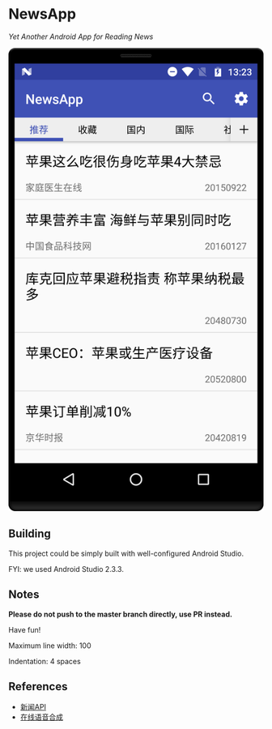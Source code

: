 # NewsApp

*Yet Another Android App for Reading News*

![demo](demo/1.png)

## Building

This project could be simply built with well-configured Android Studio.

FYI: we used Android Studio 2.3.3.

## Notes

**Please do not push to the master branch directly, use PR instead.**

Have fun!

Maximum line width: 100

Indentation: 4 spaces

## References

* [新闻API](http://docs.sai6.apiary.io/#reference)
* [在线语音合成](http://www.xfyun.cn/services/online_tts)
